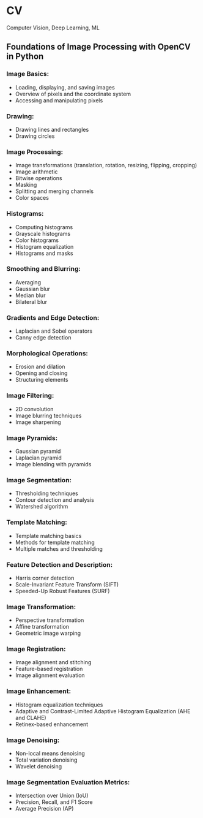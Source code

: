 # CV
Computer Vision, Deep Learning, ML


## Foundations of Image Processing with OpenCV in Python

### Image Basics:

- Loading, displaying, and saving images
- Overview of pixels and the coordinate system
- Accessing and manipulating pixels

### Drawing:

- Drawing lines and rectangles
- Drawing circles

### Image Processing:

- Image transformations (translation, rotation, resizing, flipping, cropping)
- Image arithmetic
- Bitwise operations
- Masking
- Splitting and merging channels
- Color spaces

### Histograms:

- Computing histograms
- Grayscale histograms
- Color histograms
- Histogram equalization
- Histograms and masks

### Smoothing and Blurring:

- Averaging
- Gaussian blur
- Median blur
- Bilateral blur

### Gradients and Edge Detection:

- Laplacian and Sobel operators
- Canny edge detection

### Morphological Operations:

- Erosion and dilation
- Opening and closing
- Structuring elements

### Image Filtering:

- 2D convolution
- Image blurring techniques
- Image sharpening

### Image Pyramids:

- Gaussian pyramid
- Laplacian pyramid
- Image blending with pyramids

### Image Segmentation:

- Thresholding techniques
- Contour detection and analysis
- Watershed algorithm

### Template Matching:

- Template matching basics
- Methods for template matching
- Multiple matches and thresholding

### Feature Detection and Description:

- Harris corner detection
- Scale-Invariant Feature Transform (SIFT)
- Speeded-Up Robust Features (SURF)

### Image Transformation:

- Perspective transformation
- Affine transformation
- Geometric image warping

### Image Registration:

- Image alignment and stitching
- Feature-based registration
- Image alignment evaluation

### Image Enhancement:

- Histogram equalization techniques
- Adaptive and Contrast-Limited Adaptive Histogram Equalization (AHE and CLAHE)
- Retinex-based enhancement

### Image Denoising:

- Non-local means denoising
- Total variation denoising
- Wavelet denoising

### Image Segmentation Evaluation Metrics:

- Intersection over Union (IoU)
- Precision, Recall, and F1 Score
- Average Precision (AP)
